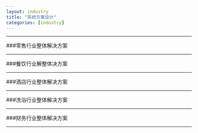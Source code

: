 ```yaml
---
layout: industry
title: "系统方案设计"
categories: [industry]
---
```

<hr/>
###零售行业整体解决方案
<hr/>
###餐饮行业解整体决方案
<hr/>
###酒店行业整体解决方案
<hr/>
###洗浴行业整体解决方案
<hr/>
###财务行业整体解决方案
<hr/>
